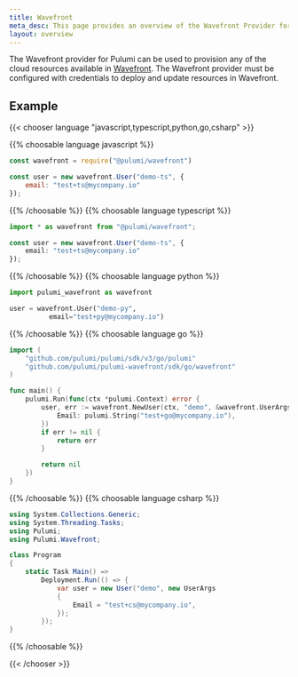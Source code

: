 ```yaml
---
title: Wavefront
meta_desc: This page provides an overview of the Wavefront Provider for Pulumi.
layout: overview
---
```


The Wavefront provider for Pulumi can be used to provision any of the cloud resources available in [Wavefront](https://www.wavefront.com/).
The Wavefront provider must be configured with credentials to deploy and update resources in Wavefront.

## Example

{{< chooser language "javascript,typescript,python,go,csharp" >}}

{{% choosable language javascript %}}

```javascript
const wavefront = require("@pulumi/wavefront")

const user = new wavefront.User("demo-ts", {
    email: "test+ts@mycompany.io"
});
```

{{% /choosable %}}
{{% choosable language typescript %}}

```typescript
import * as wavefront from "@pulumi/wavefront";

const user = new wavefront.User("demo-ts", {
    email: "test+ts@mycompany.io"
});

```

{{% /choosable %}}
{{% choosable language python %}}

```python
import pulumi_wavefront as wavefront

user = wavefront.User("demo-py",
          email="test+py@mycompany.io")
```

{{% /choosable %}}
{{% choosable language go %}}

```go
import (
	"github.com/pulumi/pulumi/sdk/v3/go/pulumi"
	"github.com/pulumi/pulumi-wavefront/sdk/go/wavefront"
)

func main() {
	pulumi.Run(func(ctx *pulumi.Context) error {
		user, err := wavefront.NewUser(ctx, "demo", &wavefront.UserArgs{
			Email: pulumi.String("test+go@mycompany.io"),
		})
		if err != nil {
			return err
		}

		return nil
	})
}
```

{{% /choosable %}}
{{% choosable language csharp %}}

```csharp
using System.Collections.Generic;
using System.Threading.Tasks;
using Pulumi;
using Pulumi.Wavefront;

class Program
{
    static Task Main() =>
        Deployment.Run(() => {
            var user = new User("demo", new UserArgs
            {
                Email = "test+cs@mycompany.io",
            });
        });
}
```

{{% /choosable %}}

{{< /chooser >}}
